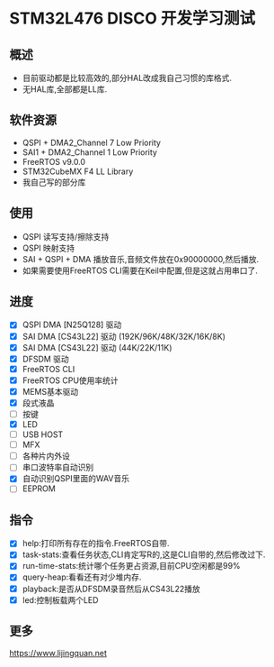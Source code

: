 # STM32L476 DISCO 开发学习测试

## 概述

- 目前驱动都是比较高效的,部分HAL改成我自己习惯的库格式.
- 无HAL库,全部都是LL库.

## 软件资源

- QSPI + DMA2_Channel 7 Low Priority
- SAI1 + DMA2_Channel 1 Low Priority
- FreeRTOS v9.0.0
- STM32CubeMX F4 LL Library
- 我自己写的部分库

## 使用 

- QSPI 读写支持/擦除支持
- QSPI 映射支持
- SAI + QSPI + DMA 播放音乐,音频文件放在0x90000000,然后播放.
- 如果需要使用FreeRTOS CLI需要在Keil中配置,但是这就占用串口了.

## 进度

- [x] QSPI DMA [N25Q128] 驱动
- [x] SAI DMA [CS43L22] 驱动 (192K/96K/48K/32K/16K/8K)
- [x] SAI DMA [CS43L22] 驱动 (44K/22K/11K)
- [x] DFSDM 驱动
- [x] FreeRTOS CLI
- [x] FreeRTOS CPU使用率统计
- [x] MEMS基本驱动
- [x] 段式液晶
- [ ] 按键
- [x] LED
- [ ] USB HOST
- [ ] MFX
- [ ] 各种片内外设
- [ ] 串口波特率自动识别
- [x] 自动识别QSPI里面的WAV音乐	
- [ ] EEPROM

## 指令

- [x] help:打印所有存在的指令.FreeRTOS自带.
- [x] task-stats:查看任务状态,CLI肯定写R的,这是CLI自带的,然后修改过下.
- [x] run-time-stats:统计哪个任务更占资源,目前CPU空闲都是99%
- [x] query-heap:看看还有对少堆内存.
- [x] playback:是否从DFSDM录音然后从CS43L22播放
- [x] led:控制板载两个LED

## 更多

https://www.lijingquan.net